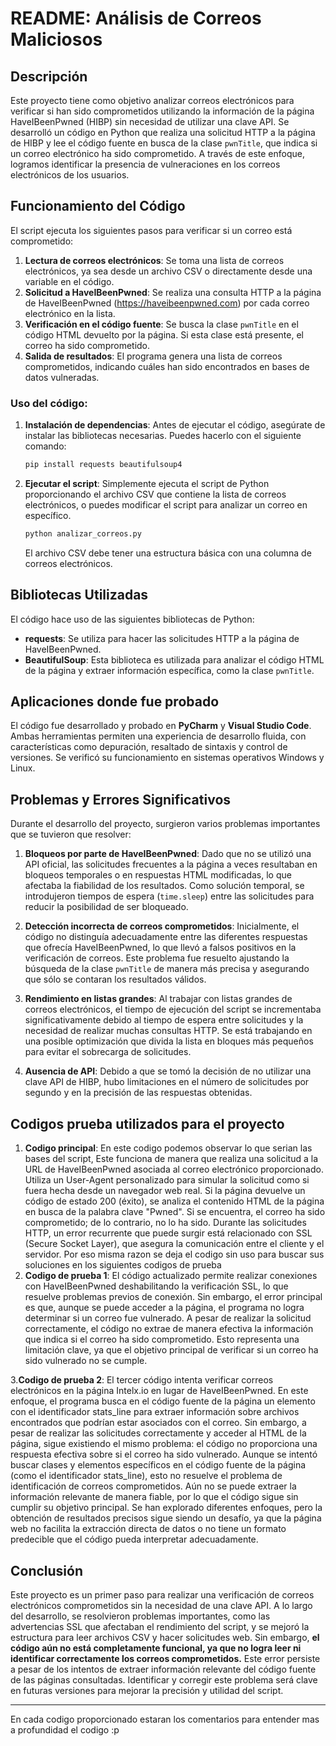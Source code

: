 # README: Análisis de Correos Maliciosos

## Descripción

Este proyecto tiene como objetivo analizar correos electrónicos para verificar si han sido comprometidos utilizando la información de la página HaveIBeenPwned (HIBP) sin necesidad de utilizar una clave API. Se desarrolló un código en Python que realiza una solicitud HTTP a la página de HIBP y lee el código fuente en busca de la clase `pwnTitle`, que indica si un correo electrónico ha sido comprometido. A través de este enfoque, logramos identificar la presencia de vulneraciones en los correos electrónicos de los usuarios.

## Funcionamiento del Código

El script ejecuta los siguientes pasos para verificar si un correo está comprometido:

1. **Lectura de correos electrónicos**: Se toma una lista de correos electrónicos, ya sea desde un archivo CSV o directamente desde una variable en el código.
2. **Solicitud a HaveIBeenPwned**: Se realiza una consulta HTTP a la página de HaveIBeenPwned (https://haveibeenpwned.com) por cada correo electrónico en la lista.
3. **Verificación en el código fuente**: Se busca la clase `pwnTitle` en el código HTML devuelto por la página. Si esta clase está presente, el correo ha sido comprometido.
4. **Salida de resultados**: El programa genera una lista de correos comprometidos, indicando cuáles han sido encontrados en bases de datos vulneradas.

### Uso del código:

1. **Instalación de dependencias**: 
   Antes de ejecutar el código, asegúrate de instalar las bibliotecas necesarias. Puedes hacerlo con el siguiente comando:
   ```bash
   pip install requests beautifulsoup4
   ```

2. **Ejecutar el script**:
   Simplemente ejecuta el script de Python proporcionando el archivo CSV que contiene la lista de correos electrónicos, o puedes modificar el script para analizar un correo en específico. 

   ```bash
   python analizar_correos.py
   ```

   El archivo CSV debe tener una estructura básica con una columna de correos electrónicos.

## Bibliotecas Utilizadas

El código hace uso de las siguientes bibliotecas de Python:

- **requests**: Se utiliza para hacer las solicitudes HTTP a la página de HaveIBeenPwned.
- **BeautifulSoup**: Esta biblioteca es utilizada para analizar el código HTML de la página y extraer información específica, como la clase `pwnTitle`.

## Aplicaciones donde fue probado

El código fue desarrollado y probado en **PyCharm** y **Visual Studio Code**. Ambas herramientas permiten una experiencia de desarrollo fluida, con características como depuración, resaltado de sintaxis y control de versiones. Se verificó su funcionamiento en sistemas operativos Windows y Linux.

## Problemas y Errores Significativos

Durante el desarrollo del proyecto, surgieron varios problemas importantes que se tuvieron que resolver:

1. **Bloqueos por parte de HaveIBeenPwned**: Dado que no se utilizó una API oficial, las solicitudes frecuentes a la página a veces resultaban en bloqueos temporales o en respuestas HTML modificadas, lo que afectaba la fiabilidad de los resultados. Como solución temporal, se introdujeron tiempos de espera (`time.sleep`) entre las solicitudes para reducir la posibilidad de ser bloqueado.

2. **Detección incorrecta de correos comprometidos**: Inicialmente, el código no distinguía adecuadamente entre las diferentes respuestas que ofrecía HaveIBeenPwned, lo que llevó a falsos positivos en la verificación de correos. Este problema fue resuelto ajustando la búsqueda de la clase `pwnTitle` de manera más precisa y asegurando que sólo se contaran los resultados válidos.

3. **Rendimiento en listas grandes**: Al trabajar con listas grandes de correos electrónicos, el tiempo de ejecución del script se incrementaba significativamente debido al tiempo de espera entre solicitudes y la necesidad de realizar muchas consultas HTTP. Se está trabajando en una posible optimización que divida la lista en bloques más pequeños para evitar el sobrecarga de solicitudes.

4. **Ausencia de API**: Debido a que se tomó la decisión de no utilizar una clave API de HIBP, hubo limitaciones en el número de solicitudes por segundo y en la precisión de las respuestas obtenidas.

## Codigos prueba utilizados para el proyecto
1. **Codigo principal**:
		En este codigo podemos observar lo que serian las bases del script, Este funciona de manera que realiza una solicitud a la URL de HaveIBeenPwned asociada al correo electrónico proporcionado. Utiliza un User-Agent personalizado para simular la solicitud como si fuera hecha desde un navegador web real. Si la página devuelve un código de estado 200 (éxito), se analiza el contenido HTML de la página en busca de la palabra clave "Pwned". Si se encuentra, el correo ha sido comprometido; de lo contrario, no lo ha sido. 
		Durante las solicitudes HTTP, un error recurrente que puede surgir está relacionado con SSL (Secure Socket Layer), que asegura la comunicación entre el cliente y el servidor. Por eso misma razon se deja el codigo sin uso para buscar sus soluciones en los siguientes codigos de prueba
2. **Codigo de prueba 1**: 
		El código actualizado permite realizar conexiones con HaveIBeenPwned deshabilitando la verificación SSL, lo que resuelve problemas previos de conexión. Sin embargo, el error principal es que, aunque se puede acceder a la página, el programa no logra determinar si un correo fue vulnerado. A pesar de realizar la solicitud correctamente, el código no extrae de manera efectiva la información que indica si el correo ha sido comprometido. Esto representa una limitación clave, ya que el objetivo principal de verificar si un correo ha sido vulnerado no se cumple.

3.**Codigo de prueba 2**:
		El tercer código intenta verificar correos electrónicos en la página Intelx.io en lugar de HaveIBeenPwned. En este enfoque, el programa busca en el código fuente de la página un elemento con el identificador stats_line para extraer información sobre archivos encontrados que podrían estar asociados con el correo. Sin embargo, a pesar de realizar las solicitudes correctamente y acceder al HTML de la página, sigue existiendo el mismo problema: el código no proporciona una respuesta efectiva sobre si el correo ha sido vulnerado.
		Aunque se intentó buscar clases y elementos específicos en el código fuente de la página (como el identificador stats_line), esto no resuelve el problema de identificación de correos comprometidos. Aún no se puede extraer la información relevante de manera fiable, por lo que el código sigue sin cumplir su objetivo principal.
		Se han explorado diferentes enfoques, pero la obtención de resultados precisos sigue siendo un desafío, ya que la página web no facilita la extracción directa de datos o no tiene un formato predecible que el código pueda interpretar adecuadamente.


## Conclusión

Este proyecto es un primer paso para realizar una verificación de correos electrónicos comprometidos sin la necesidad de una clave API. A lo largo del desarrollo, se resolvieron problemas importantes, como las advertencias SSL que afectaban el rendimiento del script, y se mejoró la estructura para leer archivos CSV y hacer solicitudes web. Sin embargo, **el código aún no está completamente funcional, ya que no logra leer ni identificar correctamente los correos comprometidos.** Este error persiste a pesar de los intentos de extraer información relevante del código fuente de las páginas consultadas. Identificar y corregir este problema será clave en futuras versiones para mejorar la precisión y utilidad del script.

---

En cada codigo proporcionado estaran los comentarios para entender mas a profundidad el codigo :p

